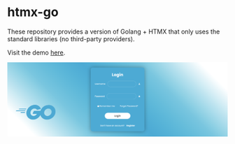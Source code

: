 # htmx-go

These repository provides a version of Golang + HTMX that only uses the standard libraries (no third-party providers).

Visit the demo [here](https://htmx-go-bdwseh5pdq-ey.a.run.app).

![screenshot](screenshot.png)
